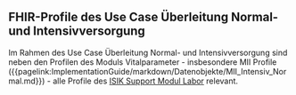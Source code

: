 ## FHIR-Profile des Use Case Überleitung Normal- und Intensivversorgung

Im Rahmen des Use Case Überleitung Normal- und Intensivversorgung sind neben den Profilen des Moduls Vitalparameter - insbesondere MII Profile ({{pagelink:ImplementationGuide/markdown/Datenobjekte/MII_Intensiv_Normal.md}}) -  alle Profile des [ISIK Support Modul Labor](https://simplifier.net/isik-labor-v4) relevant.